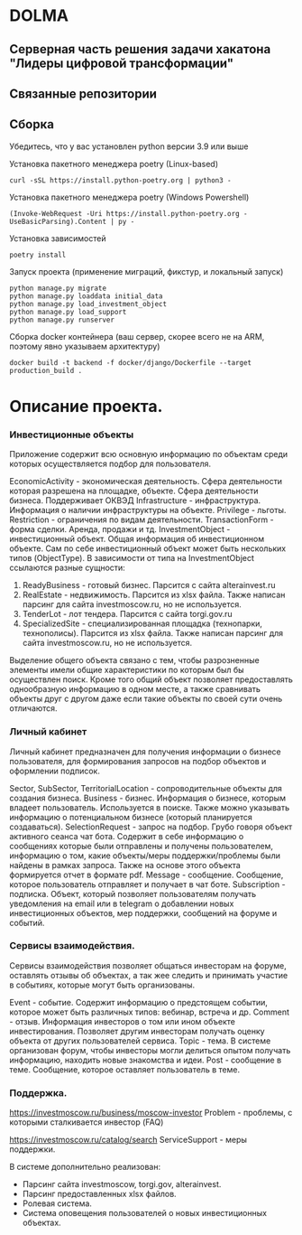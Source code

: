 # DOLMA

## Серверная часть решения задачи хакатона "Лидеры цифровой трансформации"
## Связанные репозитории

## Сборка
Убедитесь, что у вас установлен python версии 3.9 или выше

Установка пакетного менеджера poetry (Linux-based)
```shell
curl -sSL https://install.python-poetry.org | python3 -
```
Установка пакетного менеджера poetry (Windows Powershell)
```shell
(Invoke-WebRequest -Uri https://install.python-poetry.org -UseBasicParsing).Content | py -
```
Установка зависимостей
```shell
poetry install
```
Запуск проекта (применение миграций, фикстур, и локальный запуск)
```python3
python manage.py migrate
python manage.py loaddata initial_data
python manage.py load_investment_object
python manage.py load_support
python manage.py runserver
```
Сборка docker контейнера (ваш сервер, скорее всего не на ARM, поэтому явно указываем архитектуру)
```shell
docker build -t backend -f docker/django/Dockerfile --target production_build .
```


# Описание проекта.
### Инвестиционные объекты
Приложение содержит всю основную информацию по объектам среди которых 
осуществляется подбор для пользователя.

EconomicActivity - экономическая деятельность. Сфера деятельности которая 
разрешена на площадке, объекте. Сфера деятельности бизнеса. Поддерживает ОКВЭД
Infrastructure - инфраструктура. Информация о наличии инфраструктуры на объекте.
Privilege - льготы.
Restriction - ограничения по видам деятельности.
TransactionForm - форма сделки. Аренда, продажи и тд.
InvestmentObject - инвестиционный объект. Общая информация об инвестиционном 
объекте. Сам по себе инвестиционный объект может быть нескольких типов 
(ObjectType). В зависимости от типа на InvestmentObject ссылаются разные 
сущности:
1) ReadyBusiness - готовый бизнес. Парсится с сайта alterainvest.ru
2) RealEstate - недвижимость. Парсится из xlsx файла. Также написан парсинг для
сайта investmoscow.ru, но не используется.
3) TenderLot - лот тендера. Парсится с сайта torgi.gov.ru
4) SpecializedSite - специализированная площадка (технопарки, технополисы).
Парсится из xlsx файла. Также написан парсинг для сайта investmoscow.ru, 
но не используется.

Выделение общего объекта связано с тем, чтобы разрозненные элементы имели общие 
характеристики по которым был бы осуществлен поиск. Кроме того общий объект
позволяет предоставлять однообразную информацию в одном месте, а также 
сравнивать объекты друг с другом даже если такие объекты по своей сути очень 
отличаются.


### Личный кабинет
Личный кабинет предназначен для получения информации о бизнесе пользователя,
для формирования запросов на подбор объектов и оформлении подписок.

Sector, SubSector, TerritorialLocation - сопроводительные объекты для создания
бизнеса.
Business - бизнес. Информация о бизнесе, которым владеет пользователь. 
Используется в поиске. Также можно указывать информацию о потенциальном 
бизнесе (который планируется создаваться).
SelectionRequest - запрос на подбор. Грубо говоря объект активного сеанса 
чат бота. Содержит в себе информацию о сообщениях которые были отправлены 
и получены пользователем, информацию о том, какие объекты/меры поддержки/проблемы
были найдены в рамках запроса. Также на основе этого объекта формируется отчет 
в формате pdf.
Message - сообщение. Сообщение, которое пользователь отправляет и получает в 
чат боте.
Subscription - подписка. Объект, который позволяет пользователям получать 
уведомления на email или в telegram о добавлении новых инвестиционных
объектов, мер поддержки, сообщений на форуме и событий.

### Сервисы взаимодействия.
Сервисы взаимодействия позволяет общаться инвесторам на форуме, оставлять
отзывы об объектах, а так жее следить и принимать участие в событиях,
которые могут быть организованы.

Event - событие. Содержит информацию о предстоящем событии, которое может быть 
различных типов: вебинар, встреча и др.
Comment - отзыв. Информация инвесторов о том или ином объекте инвестирования.
Позволяет другим инвесторам получать оценку объекта от других пользователей 
сервиса.
Topic - тема. В системе организован форум, чтобы инвесторы могли делиться опытом
получать информацию, находить новые знакомства и идеи.
Post - сообщение в теме. Сообщение, которое оставляет пользователь в теме.

### Поддержка.
https://investmoscow.ru/business/moscow-investor
Problem - проблемы, с которыми сталкивается инвестор (FAQ)

https://investmoscow.ru/catalog/search
ServiceSupport - меры поддержки.

В системе дополнительно реализован:
- Парсинг сайта investmoscow, torgi.gov, alterainvest.
- Парсинг предоставленных xlsx файлов.
- Ролевая система.
- Система оповещения пользователей о новых инвестиционных объектах.
